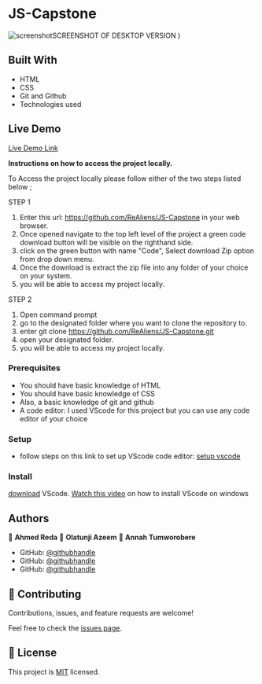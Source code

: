 # JS-Capstone

![screenshot](DesktopviewSS.png)SCREENSHOT OF DESKTOP VERSION )

## Built With

- HTML
- CSS
- Git and Github
- Technologies used

## Live Demo

[Live Demo Link](https://zemola.github.io/MY-PORTFOLIO/)




**Instructions on how to access the project locally.**

 To Access the project locally please follow either of the two steps listed below ;

STEP 1
1. Enter this url:  https://github.com/ReAliens/JS-Capstone in your web browser.
2. Once opened navigate to the top left level of the project a green code download button will be visible on the righthand side.
3. click on the green button with name "Code", Select download Zip option from drop down menu.
4. Once the download is extract the zip file into any folder of your choice on your system.
5. you will be able to access my project locally.

STEP 2
1. Open command prompt
2. go to the designated folder where you want to clone the repository to.
3. enter  git clone https://github.com/ReAliens/JS-Capstone.git
4. open your designated folder.
5. you will be able to access my project locally.


### Prerequisites
- You should have basic knowledge of HTML
- You should have basic knowledge of CSS
- Also, a basic knowledge of git and github
- A code editor: I used VScode for this project but you can use any code editor of your choice

### Setup
- follow steps on this link to set up VScode code editor: [setup vscode](https://www.freecodecamp.org/news/how-to-set-up-vs-code-for-web-development/)

### Install
[download](https://code.visualstudio.com/download) VScode.
[Watch this video](https://www.youtube.com/watch?v=MlIzFUI1QGA) on how to install VScode on windows

## Authors

👤 **Ahmed Reda**
👤 **Olatunji Azeem**
👤 **Annah Tumworobere**
 

- GitHub: [@githubhandle](https://github.com/zemola)
- GitHub: [@githubhandle](https://github.com/ReAliens)
- GitHub: [@githubhandle](https://github.com/Tumworobere)




## 🤝 Contributing

Contributions, issues, and feature requests are welcome!

Feel free to check the [issues page](../../issues/).



## 📝 License

This project is [MIT](./MIT.md) licensed.
